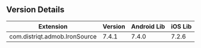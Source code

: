 ## Version Details

| Extension | Version | Android Lib | iOS Lib |
| --- | --- | --- | --- |
| com.distriqt.admob.IronSource | 7.4.1 | 7.4.0 | 7.2.6 |
